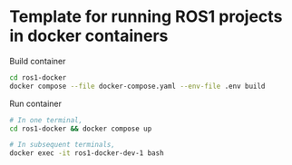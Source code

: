 # Template for running ROS1 projects in docker containers

Build container

```bash
cd ros1-docker
docker compose --file docker-compose.yaml --env-file .env build
```

Run container

```bash
# In one terminal,
cd ros1-docker && docker compose up

# In subsequent terminals,
docker exec -it ros1-docker-dev-1 bash
```

#